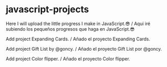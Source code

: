 # javascript-projects

Here I will upload the little progress I make in JavaScript.😎 / Aqui iré subiendo los pequeños progresos que haga en JavaScript.😎

Add project Expanding Cards. / Añado el proyecto Expanding Cards.

Add project Gift List by @goncy. / Añado el proyecto Gift List por @goncy.

Add project Color flipper. / Añado el proyecto Color flipper.
